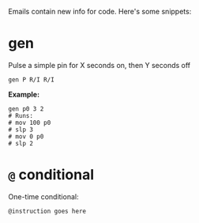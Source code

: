 Emails contain new info for code. Here's some snippets:

# gen
Pulse a simple pin for X seconds on, then Y seconds off

```
gen P R/I R/I
```

**Example:**

```
gen p0 3 2
# Runs:
# mov 100 p0
# slp 3
# mov 0 p0
# slp 2
```

# `@` conditional
One-time conditional:

```
@instruction goes here
```
